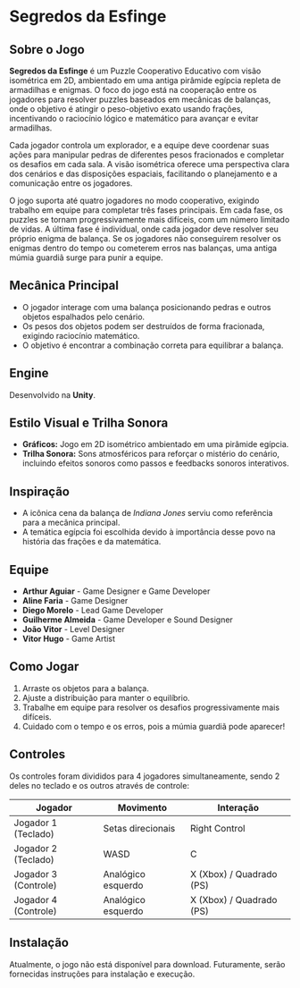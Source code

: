 # Segredos da Esfinge

## Sobre o Jogo
**Segredos da Esfinge** é um Puzzle Cooperativo Educativo com visão isométrica em 2D, ambientado em uma antiga pirâmide egípcia repleta de armadilhas e enigmas. O foco do jogo está na cooperação entre os jogadores para resolver puzzles baseados em mecânicas de balanças, onde o objetivo é atingir o peso-objetivo exato usando frações, incentivando o raciocínio lógico e matemático para avançar e evitar armadilhas.

Cada jogador controla um explorador, e a equipe deve coordenar suas ações para manipular pedras de diferentes pesos fracionados e completar os desafios em cada sala. A visão isométrica oferece uma perspectiva clara dos cenários e das disposições espaciais, facilitando o planejamento e a comunicação entre os jogadores.

O jogo suporta até quatro jogadores no modo cooperativo, exigindo trabalho em equipe para completar três fases principais. Em cada fase, os puzzles se tornam progressivamente mais difíceis, com um número limitado de vidas. A última fase é individual, onde cada jogador deve resolver seu próprio enigma de balança. Se os jogadores não conseguirem resolver os enigmas dentro do tempo ou cometerem erros nas balanças, uma antiga múmia guardiã surge para punir a equipe.

## Mecânica Principal
- O jogador interage com uma balança posicionando pedras e outros objetos espalhados pelo cenário.
- Os pesos dos objetos podem ser destruídos de forma fracionada, exigindo raciocínio matemático.
- O objetivo é encontrar a combinação correta para equilibrar a balança.

## Engine
Desenvolvido na **Unity**.

## Estilo Visual e Trilha Sonora
- **Gráficos:** Jogo em 2D isométrico ambientado em uma pirâmide egípcia.
- **Trilha Sonora:** Sons atmosféricos para reforçar o mistério do cenário, incluindo efeitos sonoros como passos e feedbacks sonoros interativos.

## Inspiração
- A icônica cena da balança de *Indiana Jones* serviu como referência para a mecânica principal.
- A temática egípcia foi escolhida devido à importância desse povo na história das frações e da matemática.

## Equipe
- **Arthur Aguiar** - Game Designer e Game Developer
- **Aline Faria** - Game Designer
- **Diego Morelo** - Lead Game Developer
- **Guilherme Almeida** - Game Developer e Sound Designer
- **João Vitor** - Level Designer
- **Vitor Hugo** - Game Artist

## Como Jogar
1. Arraste os objetos para a balança.
2. Ajuste a distribuição para manter o equilíbrio.
3. Trabalhe em equipe para resolver os desafios progressivamente mais difíceis.
4. Cuidado com o tempo e os erros, pois a múmia guardiã pode aparecer!

## Controles
Os controles foram divididos para 4 jogadores simultaneamente, sendo 2 deles no teclado e os outros através de controle:

| Jogador  | Movimento              | Interação                  |
|----------|------------------------|----------------------------|
| Jogador 1 (Teclado) | Setas direcionais       | Right Control             |
| Jogador 2 (Teclado) | WASD                    | C                          |
| Jogador 3 (Controle) | Analógico esquerdo     | X (Xbox) / Quadrado (PS)  |
| Jogador 4 (Controle) | Analógico esquerdo     | X (Xbox) / Quadrado (PS)  |

## Instalação
Atualmente, o jogo não está disponível para download. Futuramente, serão fornecidas instruções para instalação e execução.


